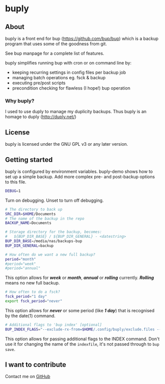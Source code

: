 # buply

## About

buply is a front end for bup (https://github.com/bup/bup) which is a backup program that uses some of the goodness from git.

See bup manpage for a complete list of features.

buply simplifies running bup with cron or on command line by:

* keeping recurring settings in config files per backup job
* managing batch operations eg. fsck & backup
* executing pre/post scripts
* precondition checking for flawless (I hope!) bup operation 


### Why buply?

I used to use duply to manage my duplicity backups.  Thus buply is an homage to duply (http://duply.net/)


## License

buply is licensed under the GNU GPL v3 or any later version.


## Getting started

buply is configured by environment variables.  buply-demo shows how to set up a simple backup.  Add more complex pre- and post-backup options to this file. 

``` sh
DEBUG=1
```
Turn on debugging.  Unset to turn off debugging.


``` sh
# The directory to back up
SRC_DIR=$HOME/Documents
# The name of the backup in the repo
BACKUP_NAME=Documents
```


``` sh
# Storage directory for the backup, becomes:
#   ${BUP_DIR_BASE} / ${BUP_DIR_GENERAL} - <datestring>
BUP_DIR_BASE=/media/nas/backups-bup
BUP_DIR_GENERAL=backup
```


``` sh
# How often do we want a new full backup?
period="month"
#period="week"
#period="annual"
```
This option allows for ***week*** or ***month***, ***annual*** or ***rolling*** currently.  ***Rolling*** means no new full backup.



``` sh
# How often to do a fsck?
fsck_period="1 day"
export fsck_period="never"
```
This option allows for ***never*** or some period (like ***1 day***) that is recognised by the date(1) command.



``` sh
# Additional flags to 'bup index' [optional]
BUP_INDEX_FLAGS="--exclude-rx-from=$HOME/.config/buply/exclude.files --exclude=$HOME/tmp"
```
This option allows for passing additional flags to the INDEX command.  Don't use it for changing the name of the `indexfile`, it's not passed through to `bup save`.


## I want to contribute 
Contact me on [GitHub](https://github.com/resuscv/buply) 

